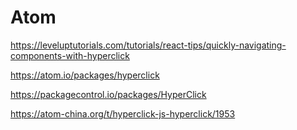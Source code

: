 # Atom



https://leveluptutorials.com/tutorials/react-tips/quickly-navigating-components-with-hyperclick



https://atom.io/packages/hyperclick


https://packagecontrol.io/packages/HyperClick


https://atom-china.org/t/hyperclick-js-hyperclick/1953




















